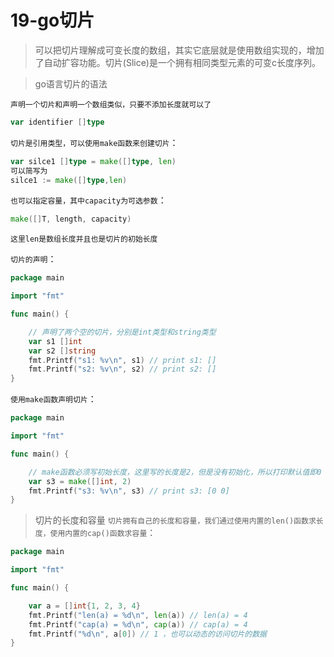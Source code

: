 # 19-go切片

> 可以把切片理解成可变长度的数组，其实它底层就是使用数组实现的，增加了自动扩容功能。切片(Slice)是一个拥有相同类型元素的可变c长度序列。

> go语言切片的语法

`声明一个切片和声明一个数组类似，只要不添加长度就可以了`
```go
var identifier []type
```
`切片是引用类型，可以使用make函数来创建切片`：
```go
var silce1 []type = make([]type, len)
可以简写为
silce1 := make([]type,len)
```
`也可以指定容量，其中capacity为可选参数`：
```go
make([]T, length, capacity)
```
`这里len是数组长度并且也是切片的初始长度`

`切片的声明`：
```go
package main

import "fmt"

func main() {

    // 声明了两个空的切片，分别是int类型和string类型
    var s1 []int
    var s2 []string
    fmt.Printf("s1: %v\n", s1) // print s1: []
    fmt.Printf("s2: %v\n", s2) // print s2: []
}
```
`使用make函数声明切片`：
```go
package main

import "fmt"

func main() {

    // make函数必须写初始长度，这里写的长度是2，但是没有初始化，所以打印默认值即0
    var s3 = make([]int, 2)
    fmt.Printf("s3: %v\n", s3) // print s3: [0 0]
}
```

> 切片的长度和容量
`切片拥有自己的长度和容量，我们通过使用内置的len()函数求长度，使用内置的cap()函数求容量`：

```go
package main

import "fmt"

func main() {

    var a = []int{1, 2, 3, 4}
    fmt.Printf("len(a) = %d\n", len(a)) // len(a) = 4
    fmt.Printf("cap(a) = %d\n", cap(a)) // cap(a) = 4
    fmt.Printf("%d\n", a[0]) // 1 ，也可以动态的访问切片的数据
}
```
